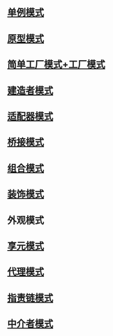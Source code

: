 ## [单例模式](https://github.com/nanchengyu2000/designMode/tree/main/Singleton)



## [原型模式](https://github.com/nanchengyu2000/designMode/tree/main/Prototype)



## [简单工厂模式+工厂模式](https://github.com/nanchengyu2000/designMode/tree/main/Factory)



## [建造者模式](https://github.com/nanchengyu2000/designMode/tree/main/Builder)



## [适配器模式](https://github.com/nanchengyu2000/designMode/tree/main/Adapter)



## [桥接模式](https://github.com/nanchengyu2000/designMode/tree/main/bridging)



## [组合模式](https://github.com/nanchengyu2000/designMode/tree/main/Combination)



## [装饰模式](https://github.com/nanchengyu2000/designMode/tree/main/Decorate)



## 外观模式



## [享元模式](https://github.com/nanchengyu2000/designMode/tree/main/Flyweight)



## [代理模式](https://github.com/nanchengyu2000/designMode/tree/main/Agency)



## [指责链模式](https://github.com/nanchengyu2000/designMode/tree/main/ChainOfBlame)



## [中介者模式](https://github.com/nanchengyu2000/designMode/tree/main/Mediator)
